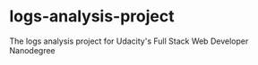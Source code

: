 # logs-analysis-project
The logs analysis project for Udacity's Full Stack Web Developer Nanodegree
